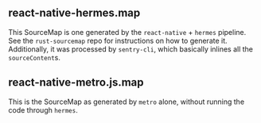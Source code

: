 ## react-native-hermes.map

This SourceMap is one generated by the `react-native` + `hermes` pipeline.
See the `rust-sourcemap` repo for instructions on how to generate it.
Additionally, it was processed by `sentry-cli`, which basically inlines all the `sourceContent`s.

## react-native-metro.js.map

This is the SourceMap as generated by `metro` alone, without running the code through `hermes`.
